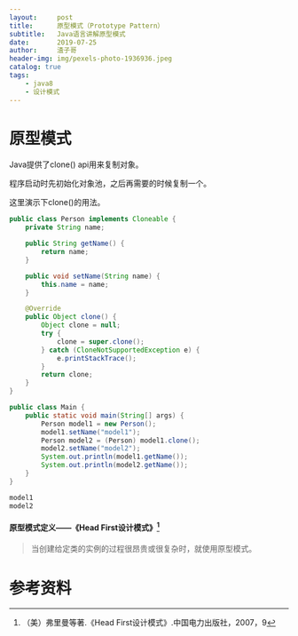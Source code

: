 ```yaml
---
layout:     post
title:      原型模式（Prototype Pattern）
subtitle:   Java语言讲解原型模式
date:       2019-07-25
author:     渣子哥
header-img: img/pexels-photo-1936936.jpeg
catalog: true
tags:
    - java8
    - 设计模式
---
```


# 原型模式

Java提供了clone() api用来复制对象。

程序启动时先初始化对象池，之后再需要的时候复制一个。

这里演示下clone()的用法。

```java
public class Person implements Cloneable {
    private String name;

    public String getName() {
        return name;
    }

    public void setName(String name) {
        this.name = name;
    }

    @Override
    public Object clone() {
        Object clone = null;
        try {
            clone = super.clone();
        } catch (CloneNotSupportedException e) {
            e.printStackTrace();
        }
        return clone;
    }
}
```



```java
public class Main {
    public static void main(String[] args) {
        Person model1 = new Person();
        model1.setName("model1");
        Person model2 = (Person) model1.clone();
        model2.setName("model2");
        System.out.println(model1.getName());
        System.out.println(model2.getName());
    }
}
```



```html
model1
model2
```



#### 原型模式定义——《Head First设计模式》[^1]

> 当创建给定类的实例的过程很昂贵或很复杂时，就使用原型模式。





# 参考资料

[^1]: （美）弗里曼等著.《Head First设计模式》.中国电力出版社，2007，9

